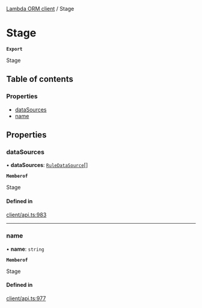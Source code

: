 [Lambda ORM client](../README.md) / Stage

# Stage

**`Export`**

Stage

## Table of contents

### Properties

- [dataSources](Stage.md#datasources)
- [name](Stage.md#name)

## Properties

### dataSources

• **dataSources**: [`RuleDataSource`](RuleDataSource.md)[]

**`Memberof`**

Stage

#### Defined in

[client/api.ts:983](https://github.com/FlavioLionelRita/lambdaorm-client-node/blob/521cb11/src/lib/client/api.ts#L983)

___

### name

• **name**: `string`

**`Memberof`**

Stage

#### Defined in

[client/api.ts:977](https://github.com/FlavioLionelRita/lambdaorm-client-node/blob/521cb11/src/lib/client/api.ts#L977)
